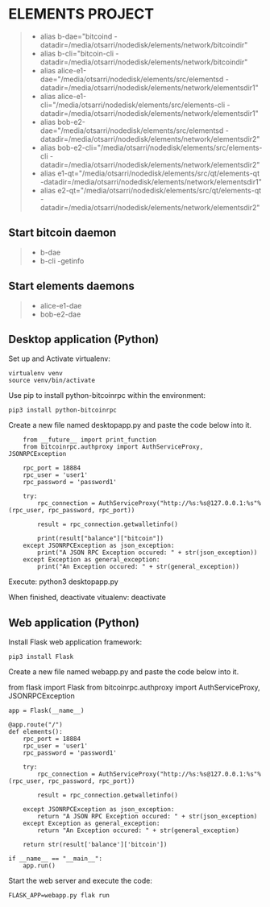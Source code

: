 # ELEMENTS PROJECT

> * alias b-dae="bitcoind -datadir=/media/otsarri/nodedisk/elements/network/bitcoindir"
> * alias b-cli="bitcoin-cli -datadir=/media/otsarri/nodedisk/elements/network/bitcoindir"
> * alias alice-e1-dae="/media/otsarri/nodedisk/elements/src/elementsd -datadir=/media/otsarri/nodedisk/elements/network/elementsdir1"
> * alias alice-e1-cli="/media/otsarri/nodedisk/elements/src/elements-cli -datadir=/media/otsarri/nodedisk/elements/network/elementsdir1"
> * alias bob-e2-dae="/media/otsarri/nodedisk/elements/src/elementsd -datadir=/media/otsarri/nodedisk/elements/network/elementsdir2"
> * alias bob-e2-cli="/media/otsarri/nodedisk/elements/src/elements-cli -datadir=/media/otsarri/nodedisk/elements/network/elementsdir2"
> * alias e1-qt="/media/otsarri/nodedisk/elements/src/qt/elements-qt -datadir=/media/otsarri/nodedisk/elements/network/elementsdir1"
> * alias e2-qt="/media/otsarri/nodedisk/elements/src/qt/elements-qt -datadir=/media/otsarri/nodedisk/elements/network/elementsdir2"

## Start bitcoin daemon

> * b-dae
> * b-cli -getinfo

## Start elements daemons

> * alice-e1-dae
> * bob-e2-dae

## Desktop application (Python)

Set up and Activate virtualenv:

    virtualenv venv
    source venv/bin/activate

Use pip to install python-bitcoinrpc within the environment:

    pip3 install python-bitcoinrpc

Create a new file named desktopapp.py and paste the code below into it.

        from __future__ import print_function
        from bitcoinrpc.authproxy import AuthServiceProxy, JSONRPCException

        rpc_port = 18884
        rpc_user = 'user1'
        rpc_password = 'password1'

        try:
            rpc_connection = AuthServiceProxy("http://%s:%s@127.0.0.1:%s"%(rpc_user, rpc_password, rpc_port))
            
            result = rpc_connection.getwalletinfo()
            
            print(result["balance"]["bitcoin"])
        except JSONRPCException as json_exception:
            print("A JSON RPC Exception occured: " + str(json_exception))
        except Exception as general_exception:
            print("An Exception occured: " + str(general_exception))

Execute:
    python3 desktopapp.py

When finished, deactivate vitualenv:
    deactivate

## Web application (Python)

Install Flask web application framework:

    pip3 install Flask

Create a new file named webapp.py and paste the code below into it.

from flask import Flask
from bitcoinrpc.authproxy import AuthServiceProxy, JSONRPCException

    app = Flask(__name__)
    
    @app.route("/")
    def elements():
        rpc_port = 18884
        rpc_user = 'user1'
        rpc_password = 'password1'

        try:
            rpc_connection = AuthServiceProxy("http://%s:%s@127.0.0.1:%s"%(rpc_user, rpc_password, rpc_port))
        
            result = rpc_connection.getwalletinfo()
        
        except JSONRPCException as json_exception:
            return "A JSON RPC Exception occured: " + str(json_exception)
        except Exception as general_exception:
            return "An Exception occured: " + str(general_exception)

        return str(result['balance']['bitcoin'])
    
    if __name__ == "__main__":
        app.run()

Start the web server and execute the code:

    FLASK_APP=webapp.py flak run
